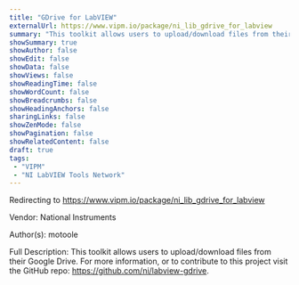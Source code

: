 ```yaml
---
title: "GDrive for LabVIEW"
externalUrl: https://www.vipm.io/package/ni_lib_gdrive_for_labview
summary: "This toolkit allows users to upload/download files from their Google Drive."
showSummary: true
showAuthor: false
showEdit: false
showData: false
showViews: false
showReadingTime: false
showWordCount: false
showBreadcrumbs: false
showHeadingAnchors: false
sharingLinks: false
showZenMode: false
showPagination: false
showRelatedContent: false
draft: true
tags:
 - "VIPM"
 - "NI LabVIEW Tools Network"
---
```


Redirecting to https://www.vipm.io/package/ni_lib_gdrive_for_labview

Vendor: National Instruments

Author(s): motoole
 
Full Description:
This toolkit allows users to upload/download files from their Google Drive. For more information, or to contribute to this project visit the GitHub repo: https://github.com/ni/labview-gdrive.